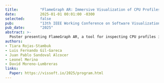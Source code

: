 ```yaml
---
title:          "FlameGraph AR: Immersive Visualization of CPU Profiles in Augmented Reality (Poster)"
date:           2025-01-01 00:01:00 -0300
selected:       false
pub:            "13th IEEE Working Conference on Software Visualization (VISSOFT 2025)"
pub_date:       "2025"
abstract: >-
  Poster presenting FlameGraph AR, a tool for inspecting CPU profiles in AR to support performance diagnosis and communication of profiling results.
authors:
- Tiara Rojas-Stambuk
- Luis Fernando Gil-Gareca
- Juan Pablo Sandoval Alcocer
- Leonel Merino
- David Moreno-Lumbreras
links:
  Paper: https://vissoft.io/2025/program.html
---
```


